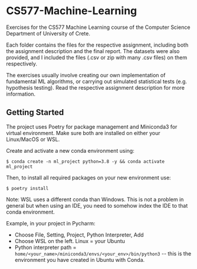 # CS577-Machine-Learning
Exercises for the CS577 Machine Learning course of the Computer Science Department of University of Crete. 

Each folder contains the files for the respective assignment, including both the assignment description and the final report.
The datasets were also provided, and I included the files (.csv or zip with many .csv files) on them respectively. 

The exercises usually involve creating our own implementation of fundamental ML algorithms, or carrying out simulated statistical
tests (e.g. hypothesis testing). Read the respective assignment description for more information.


## Getting Started

The project uses Poetry for package management and Miniconda3 for virtual environment. Make sure both are installed on either your Linux/MacOS or WSL.

Create and activate a new conda environment using:

```bashrc
$ conda create -n ml_project python=3.8 -y && conda activate ml_project
```

Then, to install all required packages on your new environment use:

```bashrc
$ poetry install
```

Note: WSL uses a different conda than Windows. This is not a problem in general but when using an IDE, you need to somehow index the IDE to that conda environment.

Example, in your project in Pycharm:

* Choose File, Setting, Project, Python Interpreter, Add
* Choose WSL on the left. Linux = your Ubuntu
* Python interpreter path = `home/<your_name>/miniconda3/envs/<your_env>/bin/python3` -- this is the environment you have created in Ubuntu with Conda.

